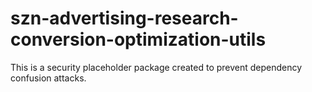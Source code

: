 # szn-advertising-research-conversion-optimization-utils

This is a security placeholder package created to prevent dependency confusion attacks.